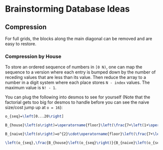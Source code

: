 # Brainstorming Database Ideas

## Compression

For full grids, the blocks along the main diagonal can be removed and are easy to restore.

### Compression by House

To store an ordered sequence of numbers in `[0 N)`, one can map the sequence to a version where each entry is bumped down by the number of receding values that are less than its value. Then reduce the array to a number in a digit system where each place stores `N - index` values. The maximum value is `N! - 1`.

You can plug the following into desmos to see for yourself (Note that the factorial gets too big for desmos to handle before you can see the naive size/cost jump up at `o = 16`):

```latex
o_{seq}=\left[0...20\right]

B_{house}\left(o\right)=\operatorname{floor}\left(\frac{7+\left(1+\operatorname{floor}\left(\log_{2}\left(o^{2}!-1\right)\right)\right)}{8}\right)\left\{o>1\right\}

B_{naive}\left(o\right)=o^{2}\cdot\operatorname{floor}\left(\frac{7+\left(1+\operatorname{floor}\left(\log_{2}\left(o^{2}\right)\right)\right)}{8}\right)\left\{o>1\right\}

\left(o_{seq},\frac{B_{house}\left(o_{seq}\right)}{B_{naive}\left(o_{seq}\right)}\right)
```